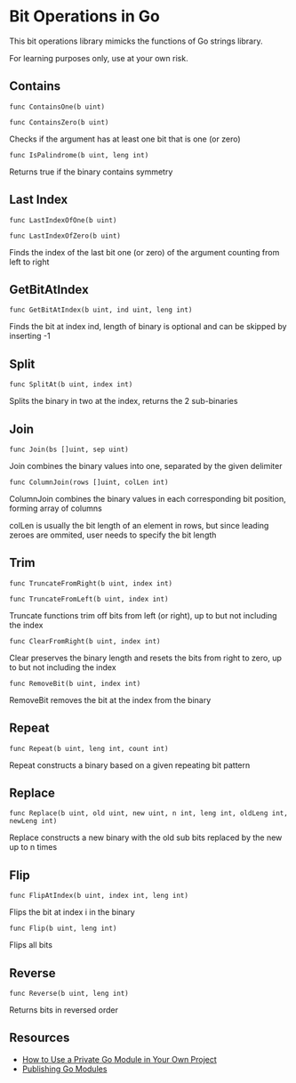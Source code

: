 # Bit Operations in Go

This bit operations library mimicks the functions of Go strings library.

For learning purposes only, use at your own risk.

## Contains

`func ContainsOne(b uint)`

`func ContainsZero(b uint)`

Checks if the argument has at least one bit that is one (or zero)

`func IsPalindrome(b uint, leng int)`

Returns true if the binary contains symmetry

## Last Index

`func LastIndexOfOne(b uint)`

`func LastIndexOfZero(b uint)`

Finds the index of the last bit one (or zero) of the argument counting from left to right

## GetBitAtIndex

`func GetBitAtIndex(b uint, ind uint, leng int)`

Finds the bit at index ind, length of binary is optional and can be skipped by inserting -1

## Split

`func SplitAt(b uint, index int)`

Splits the binary in two at the index, returns the 2 sub-binaries

## Join

`func Join(bs []uint, sep uint)`

Join combines the binary values into one, separated by the given delimiter

`func ColumnJoin(rows []uint, colLen int)`

ColumnJoin combines the binary values in each corresponding bit position, forming array of columns

colLen is usually the bit length of an element in rows, but since leading zeroes are ommited, user needs to specify the bit length

## Trim

`func TruncateFromRight(b uint, index int) `

`func TruncateFromLeft(b uint, index int)`

Truncate functions trim off bits from left (or right), up to but not including the index

`func ClearFromRight(b uint, index int) `

Clear preserves the binary length and resets the bits from right to zero, up to but not including the index

`func RemoveBit(b uint, index int)`

RemoveBit removes the bit at the index from the binary

## Repeat

`func Repeat(b uint, leng int, count int)`

Repeat constructs a binary based on a given repeating bit pattern

## Replace

`func Replace(b uint, old uint, new uint, n int, leng int, oldLeng int, newLeng int)`

Replace constructs a new binary with the old sub bits replaced by the new up to n times

## Flip

`func FlipAtIndex(b uint, index int, leng int)`

Flips the bit at index i in the binary

`func Flip(b uint, leng int)`

Flips all bits

## Reverse

`func Reverse(b uint, leng int)`

Returns bits in reversed order

## Resources

- [How to Use a Private Go Module in Your Own Project](https://www.digitalocean.com/community/tutorials/how-to-use-a-private-go-module-in-your-own-project)
- [Publishing Go Modules](https://go.dev/blog/publishing-go-modules)
